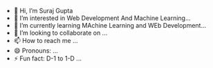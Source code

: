 - 👋 Hi, I’m Suraj Gupta
- 👀 I’m interested in  Web Development And Machine Learning...
- 🌱 I’m currently learning  MAchine Learning and WEb Development...
- 💞️ I’m looking to collaborate on ...
- 📫 How to reach me ...
- 😄 Pronouns: ...
- ⚡ Fun fact: D-1 to 1-D ...

<!---
vickysuraj01/vickysuraj01 is a ✨ special ✨ repository because its `README.md` (this file) appears on your GitHub profile.
You can click the Preview link to take a look at your changes.
--->
